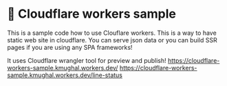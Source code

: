 # 👷 Cloudflare workers sample

This is a sample code how to use Clouflare workers. This is a way to have static web site in cloudflare. 
You can serve json data or you can build SSR pages if you are using any SPA frameworks!


It uses Cloudflare wrangler tool for preview and publish!
https://cloudflare-workers-sample.kmughal.workers.dev/
https://cloudflare-workers-sample.kmughal.workers.dev/line-status
